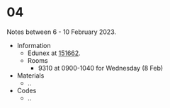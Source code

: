 # 04
Notes between 6 - 10 February 2023.

- Information
  + Edunex at [151662](https://edunex.itb.ac.id/courses/45997/preview/151662).
  + Rooms
    - 9310 at 0900-1040 for Wednesday (8 Feb)
- Materials
  + ..
- Codes
  + ..
